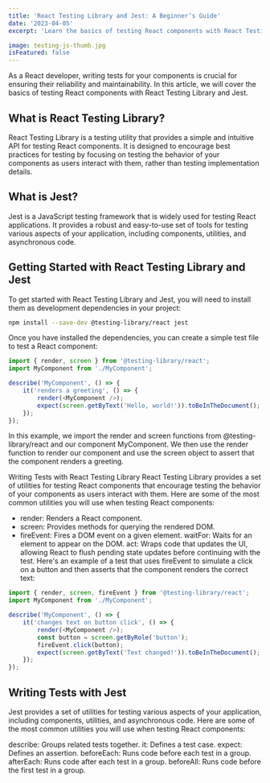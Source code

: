 ```yaml
---
title: 'React Testing Library and Jest: A Beginner’s Guide'
date: '2023-04-05'
excerpt: 'Learn the basics of testing React components with React Testing Library and Jest.'

image: testing-js-thumb.jpg
isFeatured: false
---
```


As a React developer, writing tests for your components is crucial for ensuring their reliability and maintainability. In this article, we will cover the basics of testing React components with React Testing Library and Jest.

## What is React Testing Library?

React Testing Library is a testing utility that provides a simple and intuitive API for testing React components. It is designed to encourage best practices for testing by focusing on testing the behavior of your components as users interact with them, rather than testing implementation details.

## What is Jest?

Jest is a JavaScript testing framework that is widely used for testing React applications. It provides a robust and easy-to-use set of tools for testing various aspects of your application, including components, utilities, and asynchronous code.

## Getting Started with React Testing Library and Jest

To get started with React Testing Library and Jest, you will need to install them as development dependencies in your project:

```bash
npm install --save-dev @testing-library/react jest
```

Once you have installed the dependencies, you can create a simple test file to test a React component:

```js
import { render, screen } from '@testing-library/react';
import MyComponent from './MyComponent';

describe('MyComponent', () => {
	it('renders a greeting', () => {
		render(<MyComponent />);
		expect(screen.getByText('Hello, world!')).toBeInTheDocument();
	});
});
```

In this example, we import the render and screen functions from @testing-library/react and our component MyComponent. We then use the render function to render our component and use the screen object to assert that the component renders a greeting.

Writing Tests with React Testing Library
React Testing Library provides a set of utilities for testing React components that encourage testing the behavior of your components as users interact with them. Here are some of the most common utilities you will use when testing React components:

- render: Renders a React component.
- screen: Provides methods for querying the rendered DOM.
- fireEvent: Fires a DOM event on a given element.
  waitFor: Waits for an element to appear on the DOM.
  act: Wraps code that updates the UI, allowing React to flush pending state updates before continuing with the test.
  Here's an example of a test that uses fireEvent to simulate a click on a button and then asserts that the component renders the correct text:

```js
import { render, screen, fireEvent } from '@testing-library/react';
import MyComponent from './MyComponent';

describe('MyComponent', () => {
	it('changes text on button click', () => {
		render(<MyComponent />);
		const button = screen.getByRole('button');
		fireEvent.click(button);
		expect(screen.getByText('Text changed!')).toBeInTheDocument();
	});
});
```

## Writing Tests with Jest

Jest provides a set of utilities for testing various aspects of your application, including components, utilities, and asynchronous code. Here are some of the most common utilities you will use when testing React components:

describe: Groups related tests together.
it: Defines a test case.
expect: Defines an assertion.
beforeEach: Runs code before each test in a group.
afterEach: Runs code after each test in a group.
beforeAll: Runs code before the first test in a group.
